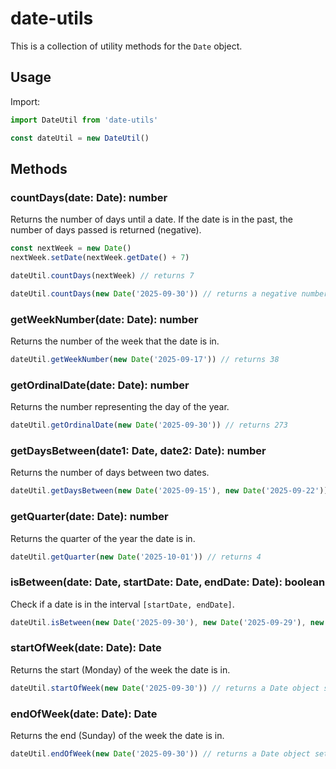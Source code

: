 # date-utils

This is a collection of utility methods for the `Date` object.

## Usage

Import:

```javaScript
import DateUtil from 'date-utils'

const dateUtil = new DateUtil()
```

## Methods

### countDays(date: Date): number

Returns the number of days until a date. If the date is in the past, the number of days passed is returned (negative).

```javaScript
const nextWeek = new Date()
nextWeek.setDate(nextWeek.getDate() + 7)

dateUtil.countDays(nextWeek) // returns 7

dateUtil.countDays(new Date('2025-09-30')) // returns a negative number
```

### getWeekNumber(date: Date): number

Returns the number of the week that the date is in.

```javaScript
dateUtil.getWeekNumber(new Date('2025-09-17')) // returns 38
```

### getOrdinalDate(date: Date): number

Returns the number representing the day of the year.

```javaScript
dateUtil.getOrdinalDate(new Date('2025-09-30')) // returns 273
```

### getDaysBetween(date1: Date, date2: Date): number

Returns the number of days between two dates.

```javaScript
dateUtil.getDaysBetween(new Date('2025-09-15'), new Date('2025-09-22')) // returns 7
```

### getQuarter(date: Date): number

Returns the quarter of the year the date is in.

```javaScript
dateUtil.getQuarter(new Date('2025-10-01')) // returns 4
```

### isBetween(date: Date, startDate: Date, endDate: Date): boolean

Check if a date is in the interval `[startDate, endDate]`.

```javaScript
dateUtil.isBetween(new Date('2025-09-30'), new Date('2025-09-29'), new Date('2025-10-01')) // true
```

### startOfWeek(date: Date): Date

Returns the start (Monday) of the week the date is in.

```javaScript
dateUtil.startOfWeek(new Date('2025-09-30')) // returns a Date object set to 2025-09-29
```

### endOfWeek(date: Date): Date

Returns the end (Sunday) of the week the date is in.

```javaScript
dateUtil.endOfWeek(new Date('2025-09-30')) // returns a Date object set to 2025-10-05
```
